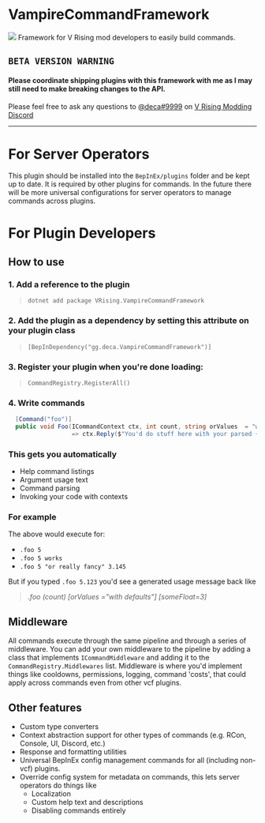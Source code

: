 
# VampireCommandFramework
![](https://github.com/decaprime/VampireCommandFramework/raw/main/images/logo_128.png) Framework for V Rising mod developers to easily build commands.

## `BETA VERSION WARNING`
#### Please coordinate shipping plugins with this framework with me as I may still need to make breaking changes to the API.

Please feel free to ask any questions to [@deca#9999](https://discord.com/users/115195745782464512) on [V Rising Modding Discord](https://discord.gg/vrisingmods)

---

# For Server Operators

This plugin should be installed into the `BepInEx/plugins` folder and be kept up to date. It is required by other plugins for commands. In the future there will be more universal configurations for server operators to manage commands across plugins.

# For Plugin Developers
## How to use

### 1. Add a reference to the plugin
>`dotnet add package VRising.VampireCommandFramework`

### 2. Add the plugin as a dependency by setting this attribute on your plugin class
>`[BepInDependency("gg.deca.VampireCommandFramework")]`

### 3. Register your plugin when you're done loading:
>`CommandRegistry.RegisterAll()`

### 4. Write commands
```csharp
  [Command("foo")]
  public void Foo(ICommandContext ctx, int count, string orValues  = "with defaults", float someFloat=3f) 
                  => ctx.Reply($"You'd do stuff here with your parsed {count} and stuff");
```

### This gets you automatically
- Help command listings
- Argument usage text
- Command parsing
- Invoking your code with contexts

### For example
The above would execute for:
- `.foo 5`
- `.foo 5 works`
- `.foo 5 "or really fancy" 3.145`

But if you typed `.foo 5.123` you'd see a generated usage message back like 
>*.foo (count) [orValues ="with defaults"] [someFloat=3]*

## Middleware

All commands execute through the same pipeline and through a series of middleware. You can add your own middleware to the pipeline by adding a class that implements `ICommandMiddleware` and adding it to the `CommandRegistry.Middlewares` list. Middleware is where you'd implement things like cooldowns, permissions, logging, command 'costs', that could apply across commands even from other vcf plugins.

## Other features

- Custom type converters
- Context abstraction support for other types of commands (e.g. RCon, Console, UI, Discord, etc.)
- Response and formatting utilities
- Universal BepInEx config management commands for all (including non-vcf) plugins.
- Override config system for metadata on commands, this lets server operators do things like
  - Localization
  - Custom help text and descriptions
  - Disabling commands entirely